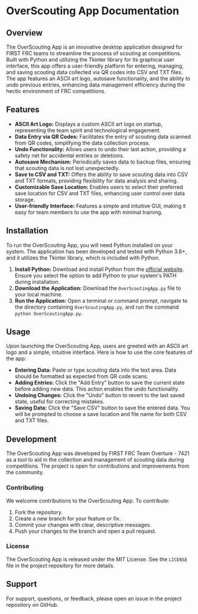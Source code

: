 # OverScouting App Documentation

## Overview
The OverScouting App is an innovative desktop application designed for FIRST FRC teams to streamline the process of scouting at competitions. Built with Python and utilizing the Tkinter library for its graphical user interface, this app offers a user-friendly platform for entering, managing, and saving scouting data collected via QR codes into CSV and TXT files. The app features an ASCII art logo, autosave functionality, and the ability to undo previous entries, enhancing data management efficiency during the hectic environment of FRC competitions.

## Features
- **ASCII Art Logo:** Displays a custom ASCII art logo on startup, representing the team spirit and technological engagement.
- **Data Entry via QR Codes:** Facilitates the entry of scouting data scanned from QR codes, simplifying the data collection process.
- **Undo Functionality:** Allows users to undo their last action, providing a safety net for accidental entries or deletions.
- **Autosave Mechanism:** Periodically saves data to backup files, ensuring that scouting data is not lost unexpectedly.
- **Save to CSV and TXT:** Offers the ability to save scouting data into CSV and TXT formats, providing flexibility for data analysis and sharing.
- **Customizable Save Location:** Enables users to select their preferred save location for CSV and TXT files, enhancing user control over data storage.
- **User-friendly Interface:** Features a simple and intuitive GUI, making it easy for team members to use the app with minimal training.

## Installation
To run the OverScouting App, you will need Python installed on your system. The application has been developed and tested with Python 3.8+, and it utilizes the Tkinter library, which is included with Python.

1. **Install Python:** Download and install Python from the [official website](https://www.python.org/downloads/). Ensure you select the option to add Python to your system's PATH during installation.
2. **Download the Application:** Download the `OverScoutingApp.py` file to your local machine.
3. **Run the Application:** Open a terminal or command prompt, navigate to the directory containing `OverScoutingApp.py`, and run the command `python OverScoutingApp.py`.

## Usage
Upon launching the OverScouting App, users are greeted with an ASCII art logo and a simple, intuitive interface. Here is how to use the core features of the app:

- **Entering Data:** Paste or type scouting data into the text area. Data should be formatted as expected from QR code scans.
- **Adding Entries:** Click the "Add Entry" button to save the current state before adding new data. This action enables the undo functionality.
- **Undoing Changes:** Click the "Undo" button to revert to the last saved state, useful for correcting mistakes.
- **Saving Data:** Click the "Save CSV" button to save the entered data. You will be prompted to choose a save location and file name for both CSV and TXT files.

## Development
The OverScouting App was developed by FIRST FRC Team Overture - 7421 as a tool to aid in the collection and management of scouting data during competitions. The project is open for contributions and improvements from the community.

### Contributing
We welcome contributions to the OverScouting App. To contribute:

1. Fork the repository.
2. Create a new branch for your feature or fix.
3. Commit your changes with clear, descriptive messages.
4. Push your changes to the branch and open a pull request.

### License
The OverScouting App is released under the MIT License. See the `LICENSE` file in the project repository for more details.

## Support
For support, questions, or feedback, please open an issue in the project repository on GitHub.
